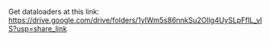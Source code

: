 Get dataloaders at this link: https://drive.google.com/drive/folders/1ylWm5s86nnkSu2Ollg4UySLpFflL_vlS?usp=share_link